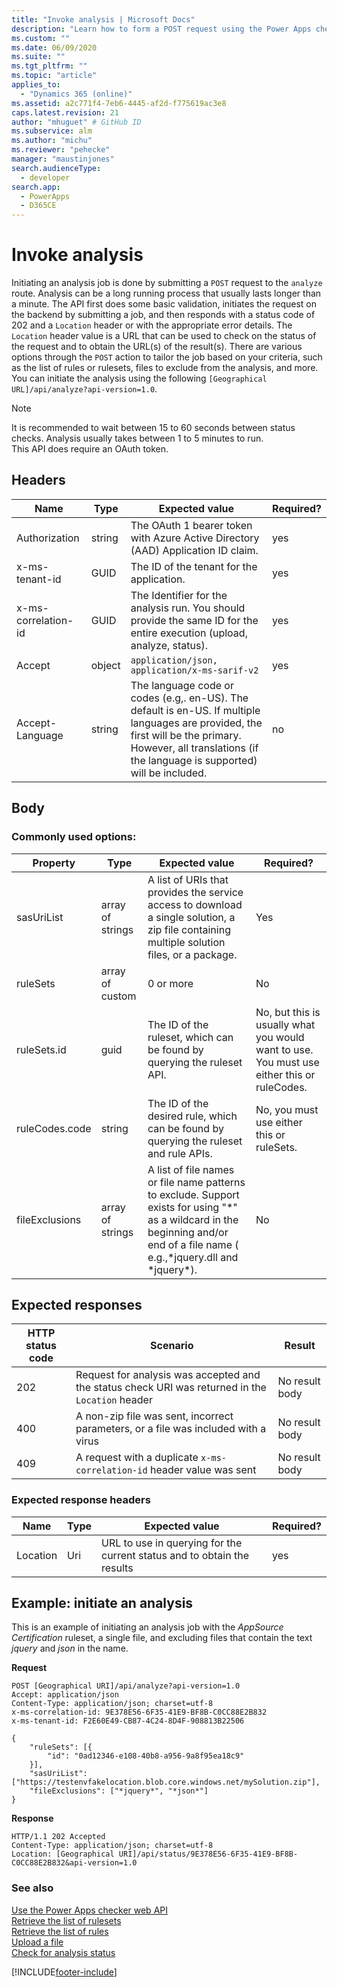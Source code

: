 ```yaml
---
title: "Invoke analysis | Microsoft Docs"
description: "Learn how to form a POST request using the Power Apps checker web API to initiate the analysis request job."
ms.custom: ""
ms.date: 06/09/2020
ms.suite: ""
ms.tgt_pltfrm: ""
ms.topic: "article"
applies_to: 
  - "Dynamics 365 (online)"
ms.assetid: a2c771f4-7eb6-4445-af2d-f775619ac3e8
caps.latest.revision: 21
author: "mhuguet" # GitHub ID
ms.subservice: alm
ms.author: "michu"
ms.reviewer: "pehecke"
manager: "maustinjones"
search.audienceType: 
  - developer
search.app: 
  - PowerApps
  - D365CE
---
```


# Invoke analysis

Initiating an analysis job is done by submitting a `POST` request to the `analyze` route. Analysis can be a long running process that usually lasts longer than a minute. The API first does some basic validation, initiates the request on the backend by submitting a job, and then responds with a status code of 202 and a `Location` header or with the appropriate error details. The `Location` header value is a URL that can be used to check on the status of the request and to obtain the URL(s) of the result(s). There are various options through the `POST` action to tailor the job based on your criteria, such as the list of rules or rulesets, files to exclude from the analysis, and more. You can initiate the analysis using the following `[Geographical URL]/api/analyze?api-version=1.0`.


> [!NOTE]
> It is recommended to wait between 15 to 60 seconds between status checks. Analysis usually takes between 1 to 5 minutes to run.<br /> This API does require an OAuth token.

<a name="bkmk_headers"></a>

## Headers

|Name|Type|Expected value|Required?|
|---|---|---|---|
|Authorization|string|The OAuth 1 bearer token with Azure Active Directory (AAD) Application ID claim.|yes|
|x-ms-tenant-id|GUID|The ID of the tenant for the application.|yes|
|x-ms-correlation-id|GUID|The Identifier for the analysis run. You should provide the same ID for the entire execution (upload, analyze, status).|yes|
|Accept|object|`application/json, application/x-ms-sarif-v2`|yes|
|Accept-Language|string|The language code or codes (e.g,. en-US). The default is en-US. If multiple languages are provided, the first will be the primary. However, all translations (if the language is supported) will be included.|no

<a name="bkmk_body"></a>

## Body

### Commonly used options:

|Property|Type|Expected value|Required?|
|---|---|---|---|
|sasUriList|array of strings|A list of URIs that provides the service access to download a single solution, a zip file containing multiple solution files, or a package.|Yes|
|ruleSets|array of custom|0 or more|No|
|ruleSets.id|guid|The ID of the ruleset, which can be found by querying the ruleset API.|No, but this is usually what you would want to use. You must use either this or ruleCodes.|
|ruleCodes.code|string|The ID of the desired rule, which can be found by querying the ruleset and rule APIs.|No, you must use either this or ruleSets.|
|fileExclusions|array of strings|A list of file names or file name patterns to exclude. Support exists for using "*" as a wildcard in the beginning and/or end of a file name ( e.g.,\*jquery.dll and \*jquery\*).|No|

<a name="bkmk_responses"></a>

## Expected responses

|HTTP status code|Scenario|Result|
|---|---|---|
|202|Request for analysis was accepted and the status check URI was returned in the `Location` header|No result body
|400|A non-zip file was sent, incorrect parameters, or a file was included with a virus|No result body|
|409|A request with a duplicate `x-ms-correlation-id` header value was sent|No result body|

### Expected response headers

|Name|Type|Expected value|Required?|
|---|---|---|---|
|Location|Uri|URL to use in querying for the current status and to obtain the results|yes|

<a name="bkmk_analyzeExample"></a>

## Example: initiate an analysis

This is an example of initiating an analysis job with the _AppSource Certification_ ruleset, a single file, and excluding files that contain the text _jquery_ and _json_ in the name.

**Request**

```http
POST [Geographical URI]/api/analyze?api-version=1.0
Accept: application/json
Content-Type: application/json; charset=utf-8
x-ms-correlation-id: 9E378E56-6F35-41E9-BF8B-C0CC88E2B832
x-ms-tenant-id: F2E60E49-CB87-4C24-8D4F-908813B22506

{
    "ruleSets": [{
        "id": "0ad12346-e108-40b8-a956-9a8f95ea18c9"
    }],
    "sasUriList": ["https://testenvfakelocation.blob.core.windows.net/mySolution.zip"],
    "fileExclusions": ["*jquery*", "*json*"]
}
```

**Response**

```http
HTTP/1.1 202 Accepted
Content-Type: application/json; charset=utf-8
Location: [Geographical URI]/api/status/9E378E56-6F35-41E9-BF8B-C0CC88E2B832&api-version=1.0
```

### See also

[Use the Power Apps checker web API](overview.md)<br />
[Retrieve the list of rulesets](retrieve-rulesets.md)<br />
[Retrieve the list of rules](retrieve-rules.md)<br />
[Upload a file](upload-file.md)<br />
[Check for analysis status](check-status.md)<br />


[!INCLUDE[footer-include](../../includes/footer-banner.md)]